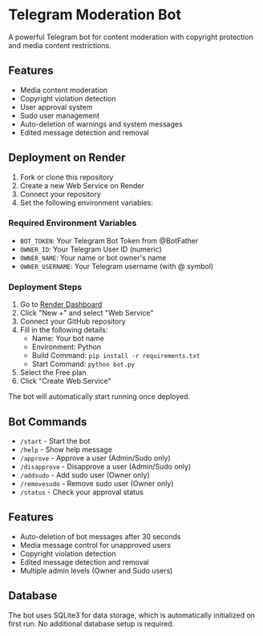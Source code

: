 # Telegram Moderation Bot

A powerful Telegram bot for content moderation with copyright protection and media content restrictions.

## Features

- Media content moderation
- Copyright violation detection
- User approval system
- Sudo user management
- Auto-deletion of warnings and system messages
- Edited message detection and removal

## Deployment on Render

1. Fork or clone this repository
2. Create a new Web Service on Render
3. Connect your repository
4. Set the following environment variables:

### Required Environment Variables

- `BOT_TOKEN`: Your Telegram Bot Token from @BotFather
- `OWNER_ID`: Your Telegram User ID (numeric)
- `OWNER_NAME`: Your name or bot owner's name
- `OWNER_USERNAME`: Your Telegram username (with @ symbol)

### Deployment Steps

1. Go to [Render Dashboard](https://dashboard.render.com)
2. Click "New +" and select "Web Service"
3. Connect your GitHub repository
4. Fill in the following details:
   - Name: Your bot name
   - Environment: Python
   - Build Command: `pip install -r requirements.txt`
   - Start Command: `python bot.py`
5. Select the Free plan
6. Click "Create Web Service"

The bot will automatically start running once deployed.

## Bot Commands

- `/start` - Start the bot
- `/help` - Show help message
- `/approve` - Approve a user (Admin/Sudo only)
- `/disapprove` - Disapprove a user (Admin/Sudo only)
- `/addsudo` - Add sudo user (Owner only)
- `/removesudo` - Remove sudo user (Owner only)
- `/status` - Check your approval status

## Features

- Auto-deletion of bot messages after 30 seconds
- Media message control for unapproved users
- Copyright violation detection
- Edited message detection and removal
- Multiple admin levels (Owner and Sudo users)

## Database

The bot uses SQLite3 for data storage, which is automatically initialized on first run. No additional database setup is required.